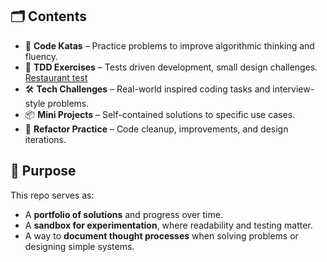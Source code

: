 ## 🗂️ Contents

- 🧩 **Code Katas** – Practice problems to improve algorithmic thinking and fluency.
- 🧪 **TDD Exercises** – Tests driven development, small design challenges.
        [Restaurant test](src/test/java/RestaurantManagerTest.java)
- 🛠️ **Tech Challenges** – Real-world inspired coding tasks and interview-style problems.
- 📦 **Mini Projects** – Self-contained solutions to specific use cases.
- 🧹 **Refactor Practice** – Code cleanup, improvements, and design iterations.

## 🧭 Purpose

This repo serves as:
- A **portfolio of solutions** and progress over time.
- A **sandbox for experimentation**, where readability and testing matter.
- A way to **document thought processes** when solving problems or designing simple systems.
